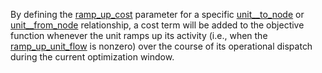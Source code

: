 By defining the [ramp\_up\_cost](@ref) parameter for a specific [unit\_\_to\_node](@ref) or [unit\_\_from\_node](@ref) relationship, a cost term will be added to the objective function whenever the unit ramps up its activity (i.e., when the [ramp\_up\_unit\_flow](@ref) is nonzero) over the course of its operational dispatch during the current optimization window.
